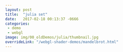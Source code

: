 ```yaml
---
layout: post
title:  "julia set"
date:   2017-02-18 00:13:37 -0666
categories: 
 - demo
 - webgl
image: img/00_oldDemos/julia/thumbnail.jpg
overrideLink: "/webgl-shader-demos/mandelbrot.html"
---
```

